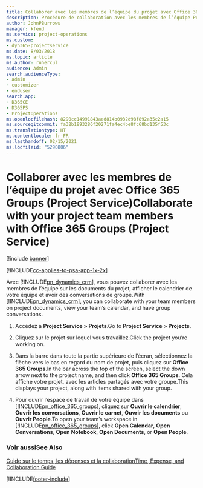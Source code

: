 ```yaml
---
title: Collaborer avec les membres de l’équipe du projet avec Office 365 Groups
description: Procédure de collaboration avec les membres de l’équipe Project Service via Office 365 Groups
author: JohnPBurrows
manager: kfend
ms.service: project-operations
ms.custom:
- dyn365-projectservice
ms.date: 8/03/2018
ms.topic: article
ms.author: ruhercul
audience: Admin
search.audienceType:
- admin
- customizer
- enduser
search.app:
- D365CE
- D365PS
- ProjectOperations
ms.openlocfilehash: 8290cc14991843aed814b0932d98f892a35c2a15
ms.sourcegitcommit: fa32b1893286f20271fa4ec4be8fc68bd135f53c
ms.translationtype: HT
ms.contentlocale: fr-FR
ms.lasthandoff: 02/15/2021
ms.locfileid: "5290806"
---
```

# <a name="collaborate-with-your-project-team-members-with-office-365-groups-project-service"></a><span data-ttu-id="f8443-103">Collaborer avec les membres de l’équipe du projet avec Office 365 Groups (Project Service)</span><span class="sxs-lookup"><span data-stu-id="f8443-103">Collaborate with your project team members with Office 365 Groups (Project Service)</span></span>

[!include [banner](../includes/psa-now-project-operations.md)]

[!INCLUDE[cc-applies-to-psa-app-1x-2x](../includes/cc-applies-to-psa-app-1x-2x.md)]

<span data-ttu-id="f8443-104">Avec [!INCLUDE[pn_dynamics_crm](../includes/pn-dynamics-crm.md)], vous pouvez collaborer avec les membres de l’équipe sur les documents du projet, afficher le calendrier de votre équipe et avoir des conversations de groupe.</span><span class="sxs-lookup"><span data-stu-id="f8443-104">With [!INCLUDE[pn_dynamics_crm](../includes/pn-dynamics-crm.md)], you can collaborate with your team members on project documents, view your team’s calendar, and have group conversations.</span></span>  
  
1. <span data-ttu-id="f8443-105">Accédez à **Project Service > Projets**.</span><span class="sxs-lookup"><span data-stu-id="f8443-105">Go to **Project Service > Projects**.</span></span>  
  
2. <span data-ttu-id="f8443-106">Cliquez sur le projet sur lequel vous travaillez.</span><span class="sxs-lookup"><span data-stu-id="f8443-106">Click the project you’re working on.</span></span>  
  
3. <span data-ttu-id="f8443-107">Dans la barre dans toute la partie supérieure de l’écran, sélectionnez la flèche vers le bas en regard du nom de projet, puis cliquez sur **Office 365 Groups**.</span><span class="sxs-lookup"><span data-stu-id="f8443-107">In the bar across the top of the screen, select the down arrow next to the project name, and then click **Office 365 Groups**.</span></span> <span data-ttu-id="f8443-108">Cela affiche votre projet, avec les articles partagés avec votre groupe.</span><span class="sxs-lookup"><span data-stu-id="f8443-108">This displays your project, along with items shared with your group.</span></span>  
  
4. <span data-ttu-id="f8443-109">Pour ouvrir l’espace de travail de votre équipe dans [!INCLUDE[pn_office_365_groups](../includes/pn-office-365-groups.md)], cliquez sur **Ouvrir le calendrier**, **Ouvrir les conversations**, **Ouvrir le carnet**, **Ouvrir les documents** ou **Ouvrir People**.</span><span class="sxs-lookup"><span data-stu-id="f8443-109">To open your team’s workspace in [!INCLUDE[pn_office_365_groups](../includes/pn-office-365-groups.md)], click **Open Calendar**, **Open Conversations**, **Open Notebook**, **Open Documents**, or **Open People**.</span></span>  
  
### <a name="see-also"></a><span data-ttu-id="f8443-110">Voir aussi</span><span class="sxs-lookup"><span data-stu-id="f8443-110">See Also</span></span>  
 [<span data-ttu-id="f8443-111">Guide sur le temps, les dépenses et la collaboration</span><span class="sxs-lookup"><span data-stu-id="f8443-111">Time, Expense, and Collaboration Guide</span></span>](../psa/time-expense-collaboration-guide.md)


[!INCLUDE[footer-include](../includes/footer-banner.md)]